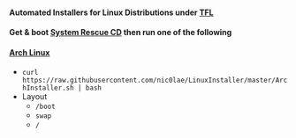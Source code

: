 #### Automated Installers for Linux Distributions under [TFL](https://github.com/nic0lae/TrueFreeLicense)
#### Get & boot [System Rescue CD](https://www.system-rescue-cd.org/Download) then run one of the following
#### [Arch Linux](https://www.archlinux.org) 
 * `curl https://raw.githubusercontent.com/nic0lae/LinuxInstaller/master/ArchInstaller.sh | bash`
 * Layout
    - `/boot`
    - `swap`
    - `/`